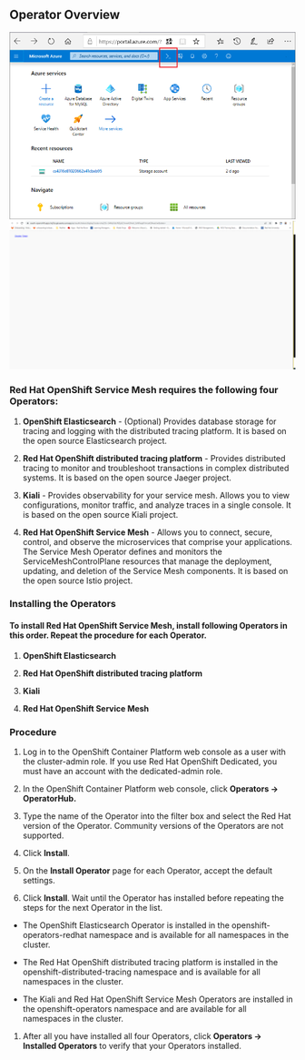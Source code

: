 ## Operator Overview
![Azure Portal Cloud Shell](../assets/images/overview-cloudshell-icon.png)
![Azure Portal Cloud Shell](../assets/images/console-click-display-token.PNG)
### Red Hat OpenShift Service Mesh requires the following four Operators:

1. **OpenShift Elasticsearch** - (Optional) Provides database storage for tracing and logging with the distributed tracing platform. It is based on the open source Elasticsearch project.

1. **Red Hat OpenShift distributed tracing platform** - Provides distributed tracing to monitor and troubleshoot transactions in complex distributed systems. It is based on the open source Jaeger project.

1. **Kiali** - Provides observability for your service mesh. Allows you to view configurations, monitor traffic, and analyze traces in a single console. It is based on the open source Kiali project.

1. **Red Hat OpenShift Service Mesh** - Allows you to connect, secure, control, and observe the microservices that comprise your applications. The Service Mesh Operator defines and monitors the ServiceMeshControlPlane resources that manage the deployment, updating, and deletion of the Service Mesh components. It is based on the open source Istio project.

### Installing the Operators
#### To install Red Hat OpenShift Service Mesh, install following Operators in this order. Repeat the procedure for each Operator.

1. **OpenShift Elasticsearch**

1. **Red Hat OpenShift distributed tracing platform**

1. **Kiali**

1. **Red Hat OpenShift Service Mesh**

### Procedure
1. Log in to the OpenShift Container Platform web console as a user with the cluster-admin role. If you use Red Hat OpenShift Dedicated, you must have an account with the dedicated-admin role.

1. In the OpenShift Container Platform web console, click **Operators → OperatorHub.**

1. Type the name of the Operator into the filter box and select the Red Hat version of the Operator. Community versions of the Operators are not supported.

1. Click **Install**.

1. On the **Install Operator** page for each Operator, accept the default settings.

1. Click **Install**. Wait until the Operator has installed before repeating the steps for the next Operator in the list.

  * The OpenShift Elasticsearch Operator is installed in the openshift-operators-redhat namespace and is available for all namespaces in the cluster.

  * The Red Hat OpenShift distributed tracing platform is installed in the openshift-distributed-tracing namespace and is available for all namespaces in the cluster.

  * The Kiali and Red Hat OpenShift Service Mesh Operators are installed in the openshift-operators namespace and are available for all namespaces in the cluster.

1. After all you have installed all four Operators, click **Operators → Installed Operators** to verify that your Operators installed.
